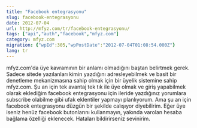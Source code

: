 ```yaml
---
title: "Facebook entegrasyonu"
slug: facebook-entegrasyonu
date: 2012-07-04
url: http://mfyz.com/tr/facebook-entegrasyonu/
tags: ["api","auth","facebook","mfyz.com"]
category: mfyz.com
migration: {"wpId":305,"wpPostDate":"2012-07-04T01:08:54.000Z"}
lang: tr
---
```


mfyz.com'da üye kavramının bir anlamı olmadığını baştan belirtmek gerek. Sadece sitede yazılanları kimin yazdığını adresleyebilmek ve basit bir denetleme mekanizmasına sahip olmak için bir üyelik sistemine sahip mfyz.com. Şu an için tek avantaj tek tık ile üye olmak ve giriş yapabilmek olarak eklediğim facebook entegrasyonu için ileride yazdığınız yorumlara subscribe olabilme gibi ufak eklentiler yapmayı planlıyorum. Ama şu an için facebook entegrasyonu düzgün bir şekilde calışıyor diyebilirim. Eğer üye iseniz henüz facebook butonlarını kullanmayın, yakında varolan hesaba bağlama özelliği eklenecek. Hataları bildirirseniz sevinirim.